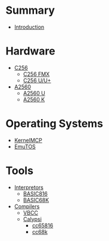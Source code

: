 # Summary

- [Introduction](introduction.md)

# Hardware

- [C256](c256/intro.md)
  - [C256 FMX](c256/c256fmx.md)
  - [C256 U/U+](c256/c256u.md)
- [A2560](a2560/intro.md)
  - [A2560 U]()
  - [A2560 K]()

# Operating Systems

- [KernelMCP]()
- [EmuTOS]()

# Tools

- [Interpretors]()
  - [BASIC816](tools/basic816/basic816.md)
  - [BASIC68K]()
- [Compilers]()
  - [VBCC]()
  - [Calypsi]()
    - [cc65816]()
    - [cc68k]()


